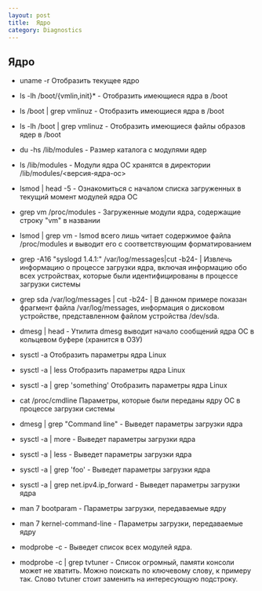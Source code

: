 ```yaml
---
layout: post
title:  Ядро
category: Diagnostics
---
```


## Ядро

- uname -r 	Отобразить текущее ядро

- ls -lh /boot/{vmlin,init}* 	 - Отобразить имеющиеся ядра в /boot

- ls /boot \| grep vmlinuz  -	Отобразить имеющиеся ядра в /boot

- ls -lh /boot \| grep vmlinuz  -	Отобразить имеющиеся файлы 
образов ядер в /boot

- du -hs /lib/modules  -	Размер каталога с модулями ядер

- ls /lib/modules -	Модули ядра ОС хранятся в директории /lib/modules/<версия-ядра-ос>

- lsmod \| head -5  -	Ознакомиться с началом списка загруженных в текущий момент модулей ядра ОС

- grep vm /proc/modules -	Загруженные модули ядра, содержащие строку "vm" в названии

- lsmod \| grep vm  -	lsmod всего лишь читает содержимое файла /proc/modules и выводит его с соответствующим форматированием

- grep -A16 "syslogd 1.4.1:" /var/log/messages\|cut -b24- 	\|  Извлечь информацию о процессе загрузки ядра, включая информацию обо всех устройствах, которые были идентифицированы в процессе загрузки системы

- grep sda /var/log/messages \| cut -b24-  \| 	В данном примере показан фрагмент файла /var/log/messages, информация о дисковом устройстве, представленном файлом устройства /dev/sda.

- dmesg \| head   -	Утилита dmesg выводит начало сообщений ядра ОС в кольцевом буфере (хранится в ОЗУ)

- sysctl -a 	Отобразить параметры ядра Linux

- sysctl -a \| less 	Отобразить параметры ядра Linux

- sysctl -a \| grep 'something' 	Отобразить параметры ядра Linux

- cat /proc/cmdline 	Параметры, которые были переданы ядру ОС в процессе загрузки системы

- dmesg \| grep "Command line" -	Выведет параметры загрузки ядра

- sysctl -a \| more 	-	Выведет параметры загрузки ядра

- sysctl -a \| less 	-	Выведет параметры загрузки ядра

- sysctl -a \| grep 'foo' 	-	Выведет параметры загрузки ядра

- sysctl -a \| grep net.ipv4.ip_forward -	Выведет параметры загрузки ядра

- man 7 bootparam  -	Параметры загрузки, передаваемые ядру

- man 7 kernel-command-line  -	Параметры загрузки, передаваемые ядру

- modprobe -c  -	Выведет список всех модулей ядра.

- modprobe -c \| grep tvtuner -	Список огромный, памяти консоли может не хватить. Можно поискать по ключевому слову, к примеру так. Слово tvtuner стоит заменить на интересующую подстроку. 
